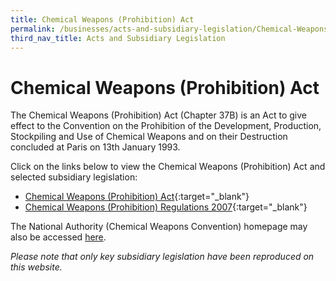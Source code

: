 ```yaml
---
title: Chemical Weapons (Prohibition) Act
permalink: /businesses/acts-and-subsidiary-legislation/Chemical-Weapons-Prohibition-Act
third_nav_title: Acts and Subsidiary Legislation
---
```

# Chemical Weapons (Prohibition) Act

The Chemical Weapons (Prohibition) Act (Chapter 37B) is an Act to give effect to the Convention on the Prohibition of the Development, Production, Stockpiling and Use of Chemical Weapons and on their Destruction concluded at Paris on 13th January 1993.

Click on the links below to view the Chemical Weapons (Prohibition) Act and selected subsidiary legislation:

-   [Chemical Weapons (Prohibition) Act](https://sso.agc.gov.sg/Act/CWPA2000){:target="_blank"}
-   [Chemical Weapons (Prohibition) Regulations 2007](https://sso.agc.gov.sg/SL/CWPA2000-S669-2007?DocDate=20111101){:target="_blank"}

The National Authority (Chemical Weapons Convention) homepage may also be accessed [here](/businesses/chemical-weapons-convention/legislation).

*Please note that only key subsidiary legislation have been reproduced on this website.*
